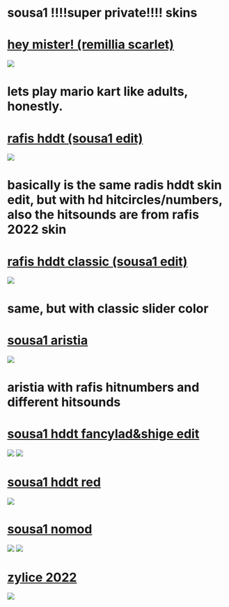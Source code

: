 # sousa1 !!!!super private!!!!  skins



# [hey mister! (remillia scarlet)](https://drive.google.com/file/d/1OVaBNVqzBgomZOj0UCSVnx8zZzEtFnTH/view?usp=sharing)
![](https://osu.ppy.sh/ss/18042011/9bd4)
# lets play mario kart like adults, honestly.


# [rafis hddt (sousa1 edit)](https://drive.google.com/file/d/1JkbkKQNA_gQeoSw_yWG4IpqEe60iNpAG/view?usp=sharing)
![](https://osu.ppy.sh/ss/18042013/eace)
# basically is the same radis hddt skin edit, but with hd hitcircles/numbers, also the hitsounds are from rafis 2022 skin


# [rafis hddt classic (sousa1 edit)](https://drive.google.com/file/d/1w75VGI6GRz_nKaUAyLHrhU0z3Cl7RsgG/view?usp=sharing)
![](https://osu.ppy.sh/ss/18042014/162b)
# same, but with classic slider color


# [sousa1 aristia](https://drive.google.com/file/d/1aIvFavVCEvE-P3g4bCmO3DdmoepPZNz9/view?usp=sharing)
![](https://osu.ppy.sh/ss/18042017/4899)
# aristia with rafis hitnumbers and different hitsounds


# [sousa1 hddt fancylad&shige edit](https://drive.google.com/file/d/1oqJy2t9r1ob9A5G67zXIZwMDKkih56LZ/view?usp=sharing)
![](https://osu.ppy.sh/ss/18041812/d6fd)
![](https://osu.ppy.sh/ss/18041813/8344)


# [sousa1 hddt red](https://drive.google.com/file/d/1ZzTSSZTwMsGwr37Vzjt5dVLzKYcWU5Fz/view?usp=sharing)
![](https://osu.ppy.sh/ss/18041838/38c7)


# [sousa1 nomod](https://drive.google.com/file/d/1kdUIEp5urkK2QwkXJegAFsoqZOd752zY/view?usp=sharing)
![](https://osu.ppy.sh/ss/18041848/a884)
![](https://osu.ppy.sh/ss/18041850/28a9)


# [zylice 2022](https://drive.google.com/file/d/1rAgvk2Ai1IjHrsT1O7eKtHZzXx3VOanR/view?usp=sharing)
![](https://osu.ppy.sh/ss/18042000/2efc)
